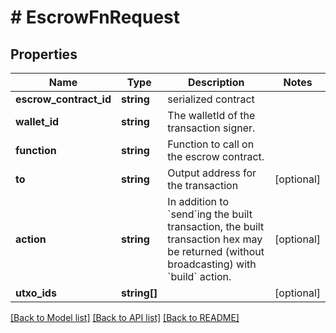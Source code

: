 # # EscrowFnRequest

## Properties

Name | Type | Description | Notes
------------ | ------------- | ------------- | -------------
**escrow_contract_id** | **string** | serialized contract | 
**wallet_id** | **string** | The walletId of the transaction signer. | 
**function** | **string** | Function to call on the escrow contract. | 
**to** | **string** | Output address for the transaction | [optional] 
**action** | **string** | In addition to &#x60;send&#x60;ing the built transaction, the built transaction hex may be returned (without broadcasting) with &#x60;build&#x60; action. | [optional] 
**utxo_ids** | **string[]** |  | [optional] 

[[Back to Model list]](../../README.md#documentation-for-models) [[Back to API list]](../../README.md#documentation-for-api-endpoints) [[Back to README]](../../README.md)


